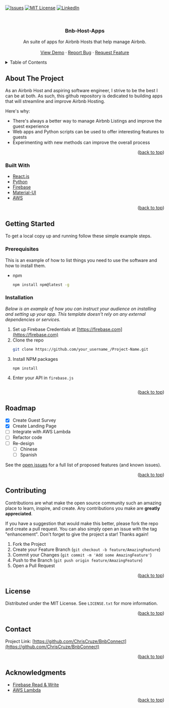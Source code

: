 <div id="top"></div>

[![Issues][issues-shield]][issues-url]
[![MIT License][license-shield]][license-url]
[![LinkedIn][linkedin-shield]][linkedin-url]

<!-- PROJECT LOGO -->
<br />
<div align="center">
  <h3 align="center">Bnb-Host-Apps</h3>

  <p align="center">
    An suite of apps for Airbnb Hosts that help manage Airbnb. 
    <br />
    <br />
    <a href="https://chriscruze.github.io/BnbConnect/index.html#/">View Demo</a>
    ·
    <a href="https://github.com/ChrisCruze/BnbConnect/issues">Report Bug</a>
    ·
    <a href="https://github.com/ChrisCruze/BnbConnect/issues">Request Feature</a>
  </p>
</div>

<!-- TABLE OF CONTENTS -->
<details>
  <summary>Table of Contents</summary>
  <ol>
    <li>
      <a href="#about-the-project">About The Project</a>
      <ul>
        <li><a href="#built-with">Built With</a></li>
      </ul>
    </li>
    <li>
      <a href="#getting-started">Getting Started</a>
      <ul>
        <li><a href="#prerequisites">Prerequisites</a></li>
        <li><a href="#installation">Installation</a></li>
      </ul>
    </li>
    <li><a href="#usage">Usage</a></li>
    <li><a href="#roadmap">Roadmap</a></li>
    <li><a href="#contributing">Contributing</a></li>
    <li><a href="#license">License</a></li>
    <li><a href="#contact">Contact</a></li>
    <li><a href="#acknowledgments">Acknowledgments</a></li>
  </ol>
</details>

<!-- ABOUT THE PROJECT -->

## About The Project

As an Airbnb Host and aspiring software engineer, I strive to be the best I can be at both. As such, this github repository is dedicated to building apps that will streamline and improve Airbnb Hosting.

Here's why:

-   There's always a better way to manage Airbnb Listings and improve the guest experience
-   Web apps and Python scripts can be used to offer interesting features to guests
-   Experimenting with new methods can improve the overall process

<p align="right">(<a href="#top">back to top</a>)</p>

### Built With

-   [React.js](https://reactjs.org/)
-   [Python](https://python.org/)
-   [Firebase](https://firebase.google.com/)
-   [Material-UI](https://mui.com/)
-   [AWS](https://aws.amazon.com/)

<p align="right">(<a href="#top">back to top</a>)</p>

<!-- GETTING STARTED -->

## Getting Started

To get a local copy up and running follow these simple example steps.

### Prerequisites

This is an example of how to list things you need to use the software and how to install them.

-   npm
    ```sh
    npm install npm@latest -g
    ```

### Installation

_Below is an example of how you can instruct your audience on installing and setting up your app. This template doesn't rely on any external dependencies or services._

1. Set up Firebase Credentials at [https://firebase.com](https://firebase.com)
2. Clone the repo
    ```sh
    git clone https://github.com/your_username_/Project-Name.git
    ```
3. Install NPM packages
    ```sh
    npm install
    ```
4. Enter your API in `firebase.js`
    ```js

    ```

<p align="right">(<a href="#top">back to top</a>)</p>

<!-- ROADMAP -->

## Roadmap

-   [x] Create Guest Survey
-   [x] Create Landing Page
-   [ ] Integrate with AWS Lambda
-   [ ] Refactor code
-   [ ] Re-design
    -   [ ] Chinese
    -   [ ] Spanish

See the [open issues](https://github.com/ChrisCruze/BnbConnect/issues) for a full list of proposed features (and known issues).

<p align="right">(<a href="#top">back to top</a>)</p>

<!-- CONTRIBUTING -->

## Contributing

Contributions are what make the open source community such an amazing place to learn, inspire, and create. Any contributions you make are **greatly appreciated**.

If you have a suggestion that would make this better, please fork the repo and create a pull request. You can also simply open an issue with the tag "enhancement".
Don't forget to give the project a star! Thanks again!

1. Fork the Project
2. Create your Feature Branch (`git checkout -b feature/AmazingFeature`)
3. Commit your Changes (`git commit -m 'Add some AmazingFeature'`)
4. Push to the Branch (`git push origin feature/AmazingFeature`)
5. Open a Pull Request

<p align="right">(<a href="#top">back to top</a>)</p>

<!-- LICENSE -->

## License

Distributed under the MIT License. See `LICENSE.txt` for more information.

<p align="right">(<a href="#top">back to top</a>)</p>

<!-- CONTACT -->

## Contact

Project Link: [https://github.com/ChrisCruze/BnbConnect](https://github.com/ChrisCruze/BnbConnect)

<p align="right">(<a href="#top">back to top</a>)</p>

<!-- ACKNOWLEDGMENTS -->

## Acknowledgments

-   [Firebase Read & Write](https://firebase.google.com/docs/database/web/read-and-write)
-   [AWS Lambda](https://www.webpagefx.com/tools/emoji-cheat-sheet)

<p align="right">(<a href="#top">back to top</a>)</p>

<!-- MARKDOWN LINKS & IMAGES -->
<!-- https://www.markdownguide.org/basic-syntax/#reference-style-links -->

[contributors-shield]: https://img.shields.io/github/contributors/othneildrew/Best-README-Template.svg?style=for-the-badge
[contributors-url]: https://github.com/othneildrew/Best-README-Template/graphs/contributors
[forks-shield]: https://img.shields.io/github/forks/othneildrew/Best-README-Template.svg?style=for-the-badge
[forks-url]: https://github.com/othneildrew/Best-README-Template/network/members
[stars-shield]: https://img.shields.io/github/stars/othneildrew/Best-README-Template.svg?style=for-the-badge
[stars-url]: https://github.com/othneildrew/Best-README-Template/stargazers
[issues-shield]: https://img.shields.io/github/issues/othneildrew/Best-README-Template.svg?style=for-the-badge
[issues-url]: https://github.com/othneildrew/Best-README-Template/issues
[license-shield]: https://img.shields.io/github/license/othneildrew/Best-README-Template.svg?style=for-the-badge
[license-url]: https://github.com/othneildrew/Best-README-Template/blob/master/LICENSE.txt
[linkedin-shield]: https://img.shields.io/badge/-LinkedIn-black.svg?style=for-the-badge&logo=linkedin&colorB=555
[linkedin-url]: https://linkedin.com/in/chriscruze
[product-screenshot]: images/screenshot.png

